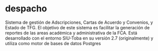 # despacho
Sistema de gestión de Adscripciones, Cartas de Acuerdo y Convenios, y Estado de TFG.
El objetivo de este sistema es facilitar la generación de reportes de las areas académica y administrativa de la FCA. 
Está desarrollado con el entorno SIU-Toba en su versión 2.7 (originalmente) y utiliza como motor de bases de datos Postgres
